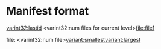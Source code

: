 # Manifest format

<varint32:lastid>
<varint32:num files for current level><file:file1>

file: <varint32:num file><variant:smallest><variant:largest>
